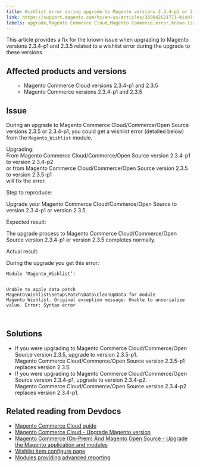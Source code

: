 ```yaml
---
title: Wishlist error during upgrade to Magento versions 2.3.4-p1 or 2.3.5 
link: https://support.magento.com/hc/en-us/articles/360042621771-Wishlist-error-during-upgrade-to-Magento-versions-2-3-4-p1-or-2-3-5-
labels: upgrade,Magento Commerce Cloud,Magento Commerce,error,known issues,wishlist,Magento_Wishlist,2.3.4-p1,2.3.5,2.3.5-p1,2.3.4-p2
---
```


<p>This article provides a fix for the known issue when upgrading to Magento versions 2.3.4-p1 and 2.3.5 related to a wishlist error during the upgrade to these versions.</p>
<h2>Affected products and versions</h2>
<ul>
<ul>
<li>Magento Commerce Cloud versions 2.3.4-p1 and 2.3.5</li>
<li>Magento Commerce versions 2.3.4-p1 and 2.3.5</li>
</ul>
</ul>
<h2>Issue</h2>
<p>During an upgrade to Magento Commerce Cloud/Commerce/Open Source versions 2.3.5 or 2.3.4-p1, you could get a wishlist error (detailed below) from the <code class="language-php">Magento_Wishlist</code> module.</p>
<p>Upgrading:<br/>From Magento Commerce Cloud/Commerce/Open Source version 2.3.4-p1 to version 2.3.4-p2<br/>or from Magento Commerce Cloud/Commerce/Open Source version 2.3.5 to version 2.3.5-p1<br/>will fix the error.</p>
<p>Step to reproduce:</p>
<p>Upgrade your Magento Commerce Cloud/Commerce/Open Source to version 2.3.4-p1 or version 2.3.5.</p>
<p>Expected result:</p>
<p>The upgrade process to Magento Commerce Cloud/Commerce/Open Source version 2.3.4-p1 or version 2.3.5 completes normally.</p>
<p>Actual result:</p>
<p>During the upgrade you get this error:</p>
<pre><code class="language-php">Module ‘Magento_Wishlist’:

Unable to apply data patch Magento\Wishlist\Setup\Patch\Data\CleanUpData for module Magento_Wishlist. Original exception message: Unable to unserialize value. Error: Syntax error  
</code></pre>
<h2>Solutions</h2>
<ul>
<li>If you were upgrading to Magento Commerce Cloud/Commerce/Open Source version 2.3.5, upgrade to version 2.3.5-p1.<br/>Magento Commerce Cloud/Commerce/Open Source version 2.3.5-p1 replaces version 2.3.5.</li>
<li>If you were upgrading to Magento Commerce Cloud/Commerce/Open Source version 2.3.4-p1, upgrade to version 2.3.4-p2.<br/>Magento Commerce Cloud/Commerce/Open Source version 2.3.4-p2 replaces version 2.3.4-p1.</li>
</ul>
<h2>Related reading from Devdocs</h2>
<ul>
<li>
<a href="https://devdocs.magento.com/cloud/bk-cloud.html">Magento Commerce Cloud guide</a> </li>
<li>
<a href="https://devdocs.magento.com/cloud/project/project-upgrade.html">Magento Commerce Cloud - Upgrade Magento version</a> </li>
<li>
<a href="https://devdocs.magento.com/guides/v2.3/comp-mgr/bk-compman-upgrade-guide.html">Magento Commerce (On-Prem) And Magento Open Source - Upgrade the Magento application and modules</a> </li>
<li>
<a href="https://devdocs.magento.com/guides/v2.3/frontend-dev-guide/layouts/product-layouts.html#wishlist-item-configure-page">Wishlist item configure page</a> </li>
<li>
<a href="https://devdocs.magento.com/guides/v2.3/advanced-reporting/modules.html">Modules providing advanced reporting</a> </li>
</ul>